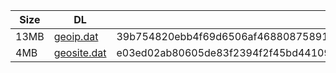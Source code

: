 |    Size   |     DL  | sha512sum |
|  ---  |  ---  |  ---  |
| 13MB | [geoip.dat](https://cdn.jsdelivr.net/gh/googleians/Rules@main/geoip.dat) | 39b754820ebb4f69d6506af468808758917101d101732d3894c5af3234b13cf12d941c814f085e4303a860aeb03e396c4314558c544dcd70a2097ed9837a87d8 |
| 4MB | [geosite.dat](https://cdn.jsdelivr.net/gh/googleians/Rules@main/geosite.dat) | e03ed02ab80605de83f2394f2f45bd441097c524957100062e830c28c5e274c37e501c53566879a8bb24d2eec2a33a280469156e66529d77bd99bc3f95f48b80 |
